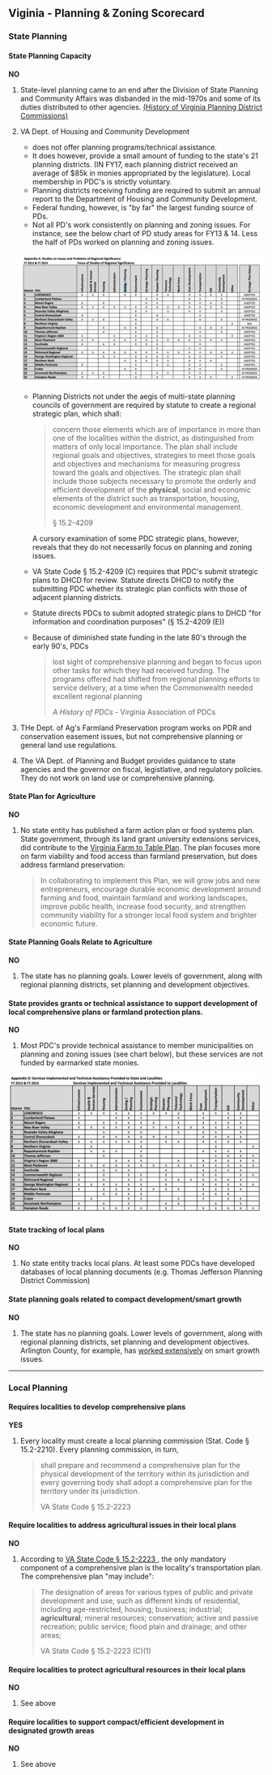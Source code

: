 ## Viginia - Planning & Zoning Scorecard

### State Planning

#### State Planning Capacity

**NO**

1.  State-level planning came to an end after the Division of State Planning and Community Affairs was disbanded in the mid-1970s and some of its duties distributed to other agencies. [(History of Virginia Planning District Commissions)](http://c.ymcdn.com/sites/www.vapdc.org/resource/resmgr/imported/Final%20History%20of%20the%20Virginia%20Planning%20District%20Commissions.pdf)
2.  VA Dept. of Housing and Community Development
    - does not offer planning programs/technical assistance.
    - It does however, provide a small amount of funding to the state's 21 planning districts. (IN FY17, each planning district received an average of $85k in monies appropriated by the legislature). Local membership in PDC's is strictly voluntary.
    - Planning districts receiving funding are required to submit an annual report to the Department of Housing and Community Development.
    - Federal funding, however, is "by far" the largest funding source of PDs.
    - Not all PD's work consistently on planning and zoning issues. For instance, see the below chart of PD study areas for FY13 & 14. Less the half of PDs worked on planning and zoning issues.

    ![](assets/VA-6ce7d.png)

    - Planning Districts not under the aegis of multi-state planning councils of government are required by statute to create a regional strategic plan, which shall:
      >concern those elements which are of importance in more than one of the localities within the district, as distinguished from matters of only local importance. The plan shall include regional goals and objectives, strategies to meet those goals and objectives and mechanisms for measuring progress toward the goals and objectives. The strategic plan shall include those subjects necessary to promote the orderly and efficient development of the **physical**, social and economic elements of the district such as transportation, housing, economic development and environmental management.
      >
      >§ 15.2-4209

      A cursory examination of some PDC strategic plans, however, reveals that they do not necessarily focus on planning and zoning issues.

    - VA State Code § 15.2-4209 (C) requires that PDC's submit strategic plans to DHCD for review. Statute directs DHCD to notify the submitting PDC whether its strategic plan conflicts with those of adjacent planning districts.
    - Statute directs PDCs to submit adopted strategic plans to DHCD "for information and coordination purposes" (§ 15.2-4209 (E))
    - Because of diminished state funding in the late 80's through the early 90's, PDCs
      >lost sight of comprehensive planning and began to focus upon other tasks for which they had received funding. The programs offered had shifted from regional planning efforts to service delivery, at a time when the Commonwealth needed excellent regional planning
      >
      >*A History of PDCs* - Virginia Association of PDCs

2.  THe Dept. of Ag's Farmland Preservation program works on PDR and conservation easement issues, but not comprehensive planning or general land use regulations.
3.  The VA Dept. of Planning and Budget provides guidance to state agencies and the governor on fiscal, legistlative, and regulatory policies. They do not work on land use or comprehensive planning.


####  State Plan for Agriculture

**NO**

1.  No state entity has published a farm action plan or food systems plan. State government, through its land grant university extensions services, did contribute to the [Virginia Farm to Table Plan](https://pubs.ext.vt.edu/content/dam/pubs_ext_vt_edu/CV/CV-3/CV-3_lowrez_pdf.pdf). The plan focuses more on farm viability and food access than farmland preservation, but does address farmland preservation:
    > In collaborating to implement this Plan, we will grow jobs and
new entrepreneurs, encourage durable economic development
around farming and food, maintain farmland and working
landscapes, improve public health, increase food security, and
strengthen community viability for a stronger local food system and brighter economic future.

#### State Planning Goals Relate to Agriculture

**NO**

1.  The state has no planning goals. Lower levels of government, along with regional planning districts, set planning and development objectives.

#### State provides grants or technical assistance to support development of local comprehensive plans or farmland protection plans.

**NO**

1.  Most PDC's provide technical assistance to member municipalities on planning and zoning issues (see chart below), but these services are not funded by earmarked state monies.

  ![](assets/VA-ac9f7.png)


#### State tracking of local plans

**NO**

1.  No state entity tracks local plans. At least some PDCs have developed databases of local planning documents (e.g. Thomas Jefferson Planning District Commission)

#### State planning goals related to compact development/smart growth

**NO**

1.  The state has no planning goals. Lower levels of government, along with regional planning districts, set planning and development objectives. Arlington County, for example, has [worked extensively](https://projects.arlingtonva.us/planning/smart-growth/) on smart growth issues.

---

### Local Planning

#### Requires localities to develop comprehensive plans

**YES**

1.  Every locality must create a local planning commission (Stat. Code § 15.2-2210). Every planning commission, in turn,

    > shall prepare and recommend a comprehensive plan for the physical development of the territory within its jurisdiction and every governing body shall adopt a comprehensive plan for the territory under its jurisdiction.
    >
    > VA State Code § 15.2-2223

#### Require localities to address agricultural issues in their local plans

**NO**

1.  According to [VA State Code § 15.2-2223 ](https://vacode.org/15.2-2223/), the only mandatory component of a comprehensive plan is the locality's transportation plan. The comprehensive plan "may include":

    >The designation of areas for various types of public and private development and use, such as different kinds of residential, including age-restricted, housing; business; industrial; **agricultural**; mineral resources; conservation; active and passive recreation; public service; flood plain and drainage; and other areas;
    >
    > VA State Code § 15.2-2223 (C)(1)

#### Require localities to protect agricultural resources in their local plans

**NO**

1.  See above

#### Require localities to support compact/efficient development in designated growth areas

**NO**

1.  See above

